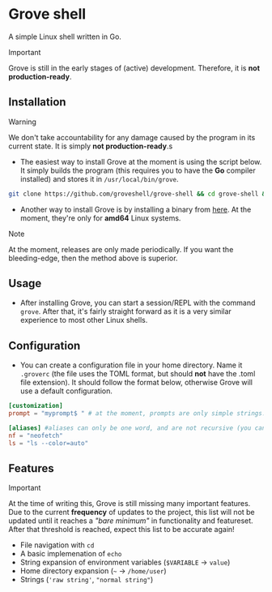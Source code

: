 # Grove shell
A simple Linux shell written in Go.

> [!IMPORTANT]
> Grove is still in the early stages of (active) development. Therefore, it is **not production-ready**.

## Installation
> [!WARNING]
> We don't take accountability for any damage caused by the program in its current state. It is simply **not production-ready**.s

- The easiest way to install Grove at the moment is using the script below. It simply builds the program (this requires you to have the **Go** compiler installed) and stores it in `/usr/local/bin/grove`.

```bash
git clone https://github.com/groveshell/grove-shell && cd grove-shell && sudo make install
```

- Another way to install Grove is by installing a binary from [here](https://github.com/groveshell/grove-shell/releases). At the moment, they're only for **amd64** Linux systems.
> [!NOTE]
> At the moment, releases are only made periodically. If you want the bleeding-edge, then the method above is superior.

## Usage
- After installing Grove, you can start a session/REPL with the command `grove`. After that, it's fairly straight forward as it is a very similar experience to most other Linux shells.

## Configuration
- You can create a configuration file in your home directory. Name it `.groverc` (the file uses the TOML format, but should **not** have the .toml file extension). It should follow the format below, otherwise Grove will use a default configuration.
```toml
[customization]
prompt = "myprompt$ " # at the moment, prompts are only simple strings. Better prompt customization is coming soon!

[aliases] #aliases can only be one word, and are not recursive (you cannot use an alias inside of an alias, this may change in the future).
nf = "neofetch"
ls = "ls --color=auto"
```

## Features
> [!IMPORTANT]
> At the time of writing this, Grove is still missing many important features. Due to the current **frequency** of updates to the project, this list will not be updated until it reaches a *"bare minimum"* in functionality and featureset. After that threshold is reached, expect this list to be accurate again!

- File navigation with `cd`
- A basic implemenation of `echo`
- String expansion of environment variables (`$VARIABLE` -> `value`)
- Home directory expansion (`~` -> `/home/user`)
- Strings (`'raw string'`, `"normal string"`)
